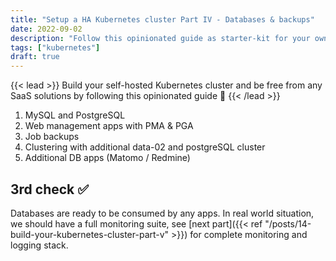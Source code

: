 ```yaml
---
title: "Setup a HA Kubernetes cluster Part IV - Databases & backups"
date: 2022-09-02
description: "Follow this opinionated guide as starter-kit for your own Kubernetes platform..."
tags: ["kubernetes"]
draft: true
---
```


{{< lead >}}
Build your self-hosted Kubernetes cluster and be free from any SaaS solutions by following this opinionated guide 🎉
{{< /lead >}}

1. MySQL and PostgreSQL
2. Web management apps with PMA & PGA
3. Job backups
4. Clustering with additional data-02 and postgreSQL cluster
5. Additional DB apps (Matomo / Redmine)

## 3rd check ✅

Databases are ready to be consumed by any apps. In real world situation, we should have a full monitoring suite, see [next part]({{< ref "/posts/14-build-your-kubernetes-cluster-part-v" >}}) for complete monitoring and logging stack.
